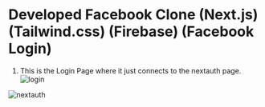 # Developed Facebook Clone (Next.js) (Tailwind.css) (Firebase) (Facebook Login)

1. This is the Login Page where it just connects to the nextauth page.
![login](https://user-images.githubusercontent.com/38530748/129479194-87fb308a-89db-42fa-a857-b33ca44388f2.JPG)


![nextauth](https://user-images.githubusercontent.com/38530748/129479207-caadf245-5aa5-46d0-a884-7c82962745d7.JPG)
